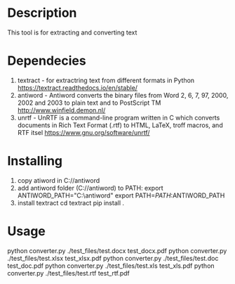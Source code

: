 # Description
This tool is for extracting and converting text

# Dependecies
1. textract - for extractring text from different formats in Python 
https://textract.readthedocs.io/en/stable/
2. antiword - Antiword converts the binary files from Word 2, 6, 7, 97, 2000, 2002 and 2003 to plain text and to PostScript TM
http://www.winfield.demon.nl/
3. unrtf - UnRTF is a command-line program written in C which converts documents in Rich Text Format (.rtf) to HTML, LaTeX, troff macros, and RTF itsel
https://www.gnu.org/software/unrtf/


# Installing
1. copy atiword in C://antiword
2. add antiword folder (C://antiword) to PATH:
export ANTIWORD_PATH="C:\\antiword"
export PATH=$PATH:$ANTIWORD_PATH
3. install textract
cd textract 
pip install .

# Usage
python converter.py ./test_files/test.docx test_docx.pdf
python converter.py ./test_files/test.xlsx test_xlsx.pdf
python converter.py ./test_files/test.doc test_doc.pdf
python converter.py ./test_files/test.xls test_xls.pdf
python converter.py ./test_files/test.rtf test_rtf.pdf